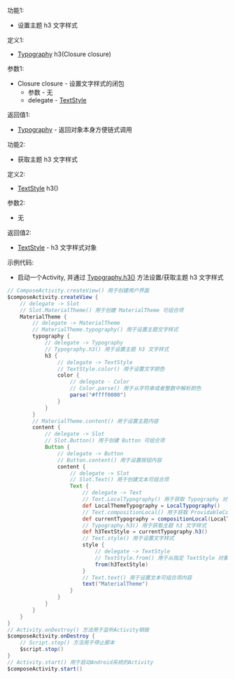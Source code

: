功能1:

+ 设置主题 h3 文字样式

定义1:

+ [Typography](/API/UI/Compose/Theme/Typography/Typography/README.md) h3(Closure closure)

参数1:

+ Closure closure - 设置文字样式的闭包
    + 参数 - 无
    + delegate - [TextStyle](/API/UI/Compose/Theme/Typography/TextStyle/README.md)

返回值1:

+ [Typography](/API/UI/Compose/Theme/Typography/Typography/README.md) - 返回对象本身方便链式调用

功能2:

+ 获取主题 h3 文字样式

定义2:

+ [TextStyle](/API/UI/Compose/Theme/Typography/TextStyle/README.md) h3()

参数2:

+ 无

返回值2:

+ [TextStyle](/API/UI/Compose/Theme/Typography/TextStyle/README.md) - h3 文字样式对象

示例代码:

+ 启动一个Activity, 并通过 [Typography.h3()](/API/UI/Compose/Theme/Typography/Typography/README.md?id=h3) 方法设置/获取主题
  h3 文字样式

```groovy
// ComposeActivity.createView() 用于创建用户界面
$composeActivity.createView {
    // delegate -> Slot
    // Slot.MaterialTheme() 用于创建 MaterialTheme 可组合项
    MaterialTheme {
        // delegate -> MaterialTheme
        // MaterialTheme.typography() 用于设置主题文字样式
        typography {
            // delegate -> Typography
            // Typography.h3() 用于设置主题 h3 文字样式
            h3 {
                // delegate -> TextStyle
                // TextStyle.color() 用于设置文字颜色
                color {
                    // delegate - Color
                    // Color.parse() 用于从字符串或者整数中解析颜色
                    parse("#ffff0000")
                }
            }
        }
        // MaterialTheme.content() 用于设置主题内容
        content {
            // delegate -> Slot
            // Slot.Button() 用于创建 Button 可组合项
            Button {
                // delegate -> Button
                // Button.content() 用于设置按钮内容
                content {
                    // delegate -> Slot
                    // Slot.Text() 用于创建文本可组合项
                    Text {
                        // delegate -> Text
                        // Text.LocalTypography() 用于获取 Typography 对应的 CompositionLocal 对象
                        def LocalThemeTypography = LocalTypography()
                        // Text.compositionLocal() 用于获取 ProvidableCompositionLocal 的值
                        def currentTypography = compositionLocal(LocalThemeTypography)
                        // Typography.h3() 用于获取主题 h3 文字样式
                        def h3TextStyle = currentTypography.h3()
                        // Text.style() 用于设置文字样式
                        style {
                            // delegate -> TextStyle
                            // TextStyle.from() 用于从指定 TextStyle 对象复制属性
                            from(h3TextStyle)
                        }
                        // Text.text() 用于设置文本可组合项内容
                        text("MaterialTheme")
                    }
                }
            }
        }
    }
}
// Activity.onDestroy() 方法用于监听Activity销毁
$composeActivity.onDestroy {
    // Script.stop() 方法用于停止脚本
    $script.stop()
}
// Activity.start() 用于启动Android系统的Activity
$composeActivity.start()
```